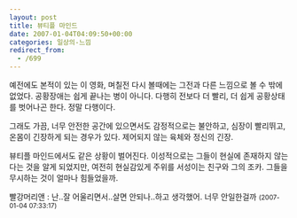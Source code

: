 ```yaml
---
layout: post
title: 뷰티플 마인드
date: 2007-01-04T04:09:50+00:00
categories: 일상의-느낌
redirect_from:
  - /699
---
```


예전에도 본적이 있는 이 영화, 며칠전 다시 볼때에는 그전과 다른 느낌으로 볼 수 밖에 없었다. 공황장애는 쉽게 끝나는 병이 아니다. 다행히 전보다 더 빨리, 더 쉽게 공황상태를 벗어나곤 한다. 정말 다행이다.

그래도 가끔, 너무 안전한 공간에 있으면서도 감정적으로는 불안하고, 심장이 빨리뛰고, 온몸이 긴장하게 되는 경우가 있다. 제어되지 않는 육체와 정신의 긴장.

뷰티플 마인드에서도 같은 상황이 벌어진다. 이성적으로는 그들이 현실에 존재하지 않는다는 것을 알게 되었지만, 여전히 현실감있게 주위를 서성이는 친구와 그의 조카. 그들을 무시하는 것이 얼마나 힘들었을까.
<div id=comments>
<div class=comment>
<!--- cmt:1090 --->
<!--- mail: --->
<!--- parent:0 --->
빨강머리앤 : 
난..잘 어울리면서..살면 안되나..하고 생각했어.
너무 안일한걸까
 <small>(2007-01-04 07:33:17)</small>
</div>
</div>
